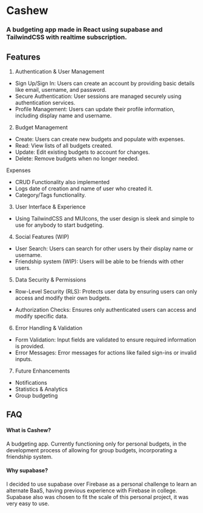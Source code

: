 
# Cashew

### A budgeting app made in React using supabase and TailwindCSS with realtime subscription. 

## Features
1. Authentication & User Management
- Sign Up/Sign In: Users can create an account by providing basic details like email, username, and password.
- Secure Authentication: User sessions are managed securely using authentication services.
- Profile Management: Users can update their profile information, including display name and username.


2. Budget Management
- Create: Users can create new budgets and populate with expenses.
- Read: View lists of all budgets created.
- Update: Edit existing budgets to account for changes.
- Delete: Remove budgets when no longer needed.

 Expenses
- CRUD Functionality also implemented
- Logs date of creation and name of user who created it.
- Category/Tags functionality.

3. User Interface & Experience
- Using TailwindCSS and MUIcons, the user design is sleek and simple to use for anybody to start budgeting.

4. Social Features (WIP)

- User Search: Users can search for other users by their display name or username.
- Friendship system (WIP): Users will be able to be friends with other users.

5. Data Security & Permissions
- Row-Level Security (RLS): Protects user data by ensuring users can only access and modify their own budgets.

- Authorization Checks: Ensures only authenticated users can access and modify specific data.

6. Error Handling & Validation
- Form Validation: Input fields are validated to ensure required information is provided.
- Error Messages:  Error messages for actions like failed sign-ins or invalid inputs.

7. Future Enhancements
- Notifications
- Statistics & Analytics
- Group budgeting



## FAQ

#### What is Cashew?

A budgeting app. Currently functioning only for personal budgets, in the development process of allowing for group budgets, incorporating a friendship system.

#### Why supabase?

I decided to use supabase over Firebase as a personal challenge to learn an alternate BaaS, having previous experience with Firebase in college. Supabase also was chosen to fit the scale of this personal project, it was very easy to use.



